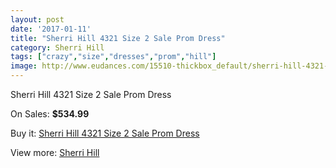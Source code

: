 ```yaml
---
layout: post
date: '2017-01-11'
title: "Sherri Hill 4321 Size 2 Sale Prom Dress"
category: Sherri Hill
tags: ["crazy","size","dresses","prom","hill"]
image: http://www.eudances.com/15510-thickbox_default/sherri-hill-4321-size-2-sale-prom-dress.jpg
---
```

Sherri Hill 4321 Size 2 Sale Prom Dress

On Sales: **$534.99**
<a href="https://www.eudances.com/en/sherri-hill/4584-sherri-hill-4321-size-2-sale-prom-dress.html"><amp-img layout="responsive" width="600" height="600" src="//www.eudances.com/15510-thickbox_default/sherri-hill-4321-size-2-sale-prom-dress.jpg" alt="Sherri Hill 4321 Size 2 Sale Prom Dress 0" /></a>
<a href="https://www.eudances.com/en/sherri-hill/4584-sherri-hill-4321-size-2-sale-prom-dress.html"><amp-img layout="responsive" width="600" height="600" src="//www.eudances.com/15512-thickbox_default/sherri-hill-4321-size-2-sale-prom-dress.jpg" alt="Sherri Hill 4321 Size 2 Sale Prom Dress 1" /></a>
<a href="https://www.eudances.com/en/sherri-hill/4584-sherri-hill-4321-size-2-sale-prom-dress.html"><amp-img layout="responsive" width="600" height="600" src="//www.eudances.com/15511-thickbox_default/sherri-hill-4321-size-2-sale-prom-dress.jpg" alt="Sherri Hill 4321 Size 2 Sale Prom Dress 2" /></a>

Buy it: [Sherri Hill 4321 Size 2 Sale Prom Dress](https://www.eudances.com/en/sherri-hill/4584-sherri-hill-4321-size-2-sale-prom-dress.html "Sherri Hill 4321 Size 2 Sale Prom Dress")

View more: [Sherri Hill](https://www.eudances.com/en/80-Sherri-Hill "Sherri Hill")